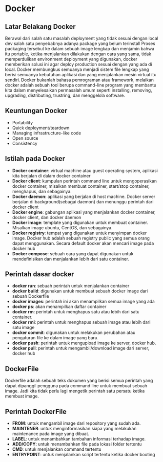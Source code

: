 # Docker
## Latar Belakang Docker
Berawal dari salah satu masalah deployment yang tidak sesuai dengan local dev salah satu penyebabnya adanya package yang belum terinstall Proses packaging tersebut ke dalam sebuah image lengkap dan menjamin bahwa itu portable, ketika menjalankan dilakukan dengan cara yang sama, tidak memperdulikan environment deployment yang digunakan, docker memberikan solusi ini agar deploy production sesuai dengan yang ada di local.
Docker membungkus semuanya menjadi sistem file lengkap yang berisi semuanya kebutuhan aplikasi dan yang menjalankan mesin virtual itu sendiri. Docker bukanlah bahasa pemrograman atau framework, melaikan docker adalah sebuah tool berupa command-line program yang membantu kita dalam menyelesaikan permasalah umum seperti installing, removing, upgrading, distributing, trustring, dan menggelola software.

## Keuntungan Docker
- Portability
- Quick deployment/teardown
- Managing infrastructure-like code
- Open source
- Consistency 

## Istilah pada Docker
- **Docker container**: virtual machine atau guest operating system, aplikasi kita berjalan di dalam docker container
- **Docker client**: kumpulan perintah command line untuk mengoperasikan docker container, misalkan membuat container, 
  start/stop container, menghapus, dan sebagainya.
- **Docker daemon**: aplikasi yang berjalan di host machine. Docker server berjalan di background(sebagai daemon) 
  dan menunggu perintah dari docker client
- **Docker engine**: gabungan aplikasi yang menjalankan docker container, docker client, dan docker daemon
- **Docker image**: template yang digunakan untuk membuat container. Misalkan image ubuntu, CentOS, dan sebagainya. 
- **Docker registry**: tempat yang digunakan untuk menyimpan docker image. Docker hub adalah sebuah registry public 
  yang semua orang dapat menggunakan. Secara default docker akan mencari image pada docker hub
- **Docker compose**: sebuah cara yang dapat digunakan untuk mendefinisikan 
  dan menjalankan lebih dari satu container.

## Perintah dasar docker
- **docker run**: sebuah perintah untuk menjalankan container
- **docker build**: digunakan untuk membuat sebuah docker image dari sebuah Dockerfile
- **docker images**: perintah ini akan menampilkan semua image yang ada
- **docker ps**: akan menampilkan daftar container
- **docker rm**: perintah untuk menghapus satu atau lebih dari satu container.
- **docker rmi**: perintah untuk menghapus sebuah image atau lebih dari satu image
- **docker commit**: digunakan untuk melakukan perubahan atau pengaturan file ke dalam image yang baru. 
- **docker push**: perintah untuk mengupload image ke server, docker hub.
- **docker pull**: perintah untuk mengambil/download image dari server, docker hub

## DockerFile
Dockerfile adalah sebuah teks dokumen yang berisi semua perintah yang dapat dipanggil pengguna pada command line untuk membuat sebuah image. Jadi kita tidak perlu lagi mengetik perintah satu persatu ketika membuat image.

## Perintah DockerFile
- **FROM**: untuk mengambil image dari repository yang sudah ada.
- **MAINTENER**: untuk menginformasikan siapa yang melakukan maintenance pada image yang dibuat.
- **LABEL**: untuk menambahkan tambahan informasi terhadap image.
- **ADD/COPY**: untuk menambahkan file pada lokasi folder tertentu
- **CMD**: untuk menjalankan command tertentu
- **ENTRYPOINT**: untuk menjalankan script tertentu ketika docker booting

